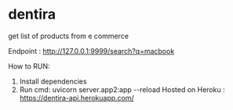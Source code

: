 # dentira
get list of products from e commerce



Endpoint : http://127.0.0.1:9999/search?q=macbook

How to RUN:
1. Install dependencies
2. Run cmd: uvicorn server.app2:app --reload
Hosted on Heroku : https://dentira-api.herokuapp.com/
